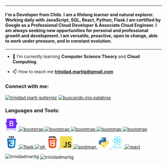 
---

<h4 align="left">
  I'm a Developer from Chile. I am a lifelong learner and natural explorer. Working daily with JavaScript, SQL, React, Python, Flask.I am certified by Google as a Professional Cloud Developer & Associate Cloud Engineer. I am always seeking new opportunities for personal and professional growth and development. I am versatile, proactive, open to change, able to work under pressure, and in constant evolution.
</h4>

----

- 🌱 I’m currently learning **Computer Science Theory** and **Cloud Computing**.

- 📫 How to reach me **trinidad.martig@gmail.com**

<h3 align="left">Connect with me:</h3>
<p align="left">
<a href="https://www.linkedin.com/in/trinidad-mart%C3%AD-gutierrez-a9b872244/" target="blank"><img align="center" src="https://raw.githubusercontent.com/rahuldkjain/github-profile-readme-generator/master/src/images/icons/Social/linked-in-alt.svg" alt="trinidad martí gutierrez" height="30" width="40" /></a>
<a href="https://instagram.com/buscando.mis.palabras" target="blank"><img align="center" src="https://raw.githubusercontent.com/rahuldkjain/github-profile-readme-generator/master/src/images/icons/Social/instagram.svg" alt="buscando.mis.palabras" height="30" width="40" /></a>
</p>

<h3 align="left">Languages and Tools:</h3>
<p align="left"> <a href="https://getbootstrap.com" target="_blank" rel="noreferrer"> <img src="https://raw.githubusercontent.com/devicons/devicon/master/icons/bootstrap/bootstrap-plain-wordmark.svg" alt="bootstrap" width="40" height="40"/> </a><a href="" target="_blank" rel="noreferrer"> <img src="https://user-images.githubusercontent.com/25181517/186711335-a3729606-5a78-4496-9a36-06efcc74f800.png" alt="bootstrap" width="40" height="40"/> </a><a href="" target="_blank" rel="noreferrer"> <img src="https://user-images.githubusercontent.com/25181517/189716630-fe6c084c-6c66-43af-aa49-64c8aea4a5c2.png" alt="bootstrap" width="40" height="40"/> </a><a href="" target="_blank" rel="noreferrer"> <img src="https://github.com/marwin1991/profile-technology-icons/assets/76012086/24b02d77-2f28-43c7-b5d6-e15e3395851b" alt="bootstrap" width="40" height="40"/> </a><a href="" target="_blank" rel="noreferrer"> <img src="https://user-images.githubusercontent.com/25181517/117207330-263ba280-adf4-11eb-9b97-0ac5b40bc3be.png" alt="bootstrap" width="40" height="40"/> </a><a href="" target="_blank" rel="noreferrer"> <img src="https://user-images.githubusercontent.com/25181517/183911547-990692bc-8411-4878-99a0-43506cdb69cf.png" alt="bootstrap" width="40" height="40"/> </a>

  <a href="https://www.w3schools.com/css/" target="_blank" rel="noreferrer"> <img src="https://raw.githubusercontent.com/devicons/devicon/master/icons/css3/css3-original-wordmark.svg" alt="css3" width="40" height="40"/> </a> <a href="https://flask.palletsprojects.com/" target="_blank" rel="noreferrer"> <img src="https://www.vectorlogo.zone/logos/pocoo_flask/pocoo_flask-icon.svg" alt="flask" width="40" height="40"/> </a> <a href="https://git-scm.com/" target="_blank" rel="noreferrer"> <img src="https://www.vectorlogo.zone/logos/git-scm/git-scm-icon.svg" alt="git" width="40" height="40"/> </a> <a href="https://www.w3.org/html/" target="_blank" rel="noreferrer"> <img src="https://raw.githubusercontent.com/devicons/devicon/master/icons/html5/html5-original-wordmark.svg" alt="html5" width="40" height="40"/> </a> <a href="https://developer.mozilla.org/en-US/docs/Web/JavaScript" target="_blank" rel="noreferrer"> <img src="https://raw.githubusercontent.com/devicons/devicon/master/icons/javascript/javascript-original.svg" alt="javascript" width="40" height="40"/> </a> <a href="https://postman.com" target="_blank" rel="noreferrer"> <img src="https://www.vectorlogo.zone/logos/getpostman/getpostman-icon.svg" alt="postman" width="40" height="40"/> </a> <a href="https://www.python.org" target="_blank" rel="noreferrer"> <img src="https://raw.githubusercontent.com/devicons/devicon/master/icons/python/python-original.svg" alt="python" width="40" height="40"/> </a> <a href="https://reactjs.org/" target="_blank" rel="noreferrer"> <img src="https://raw.githubusercontent.com/devicons/devicon/master/icons/react/react-original-wordmark.svg" alt="react" width="40" height="40"/> </a><a href="https://github.com/" target="_blank" rel="noreferrer"> <img src="https://cdns.iconmonstr.com/wp-content/releases/preview/2012/240/iconmonstr-github-1.png" alt="react" width="40" height="40"/></a> </p>

<p><img align="left" src="https://github-readme-stats.vercel.app/api/top-langs?username=trinidadmartig&show_icons=true&locale=en&layout=compact&theme=dracula" alt="trinidadmartig" /></p>

<p>&nbsp;<img align="center" src="https://github-readme-stats.vercel.app/api?username=trinidadmartig&show_icons=true&locale=en&theme=dracula" alt="trinidadmartig" /></p>
